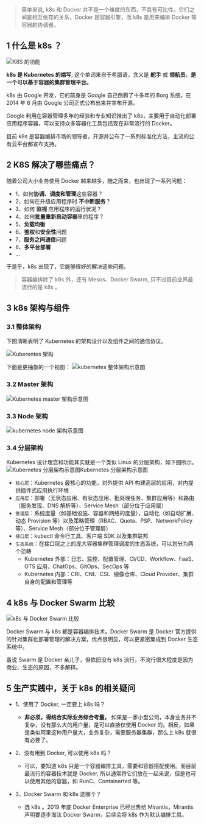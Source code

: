 
> 简单来说, k8s 和 Docker 并不是一个维度的东西，不具有可比性。它们之间是相互依存的关系，Docker 是容器引擎，而 k8s 是用来编排 Docker 等容器的协调器。

## 1 什么是 k8s ？

![K8S 的功能](https://img.quanxiaoha.com/quanxiaoha/166305602868530 "K8S 的功能")

**k8s 是 Kubernetes 的缩写**, 这个单词来自于希腊语，含义是 **舵手** 或 **领航员**，**是一个可以基于容器的集群管理平台。**

k8s 由 Google 开发，它的前身是 Google 自己倒腾了十多年的 Borg 系统，在 2014 年 6 月由 Google 公司正式公布出来并宣布开源。

Google 利用在容器管理多年的经验和专业知识推出了 k8s，主要用于自动化部署应用程序容器，可以支持众多容器化工具包括现在非常流行的 Docker。

目前 k8s 是容器编排市场的领导者，开源并公布了一系列标准化方法，主流的公有云平台都宣布支持。

## 2 K8S 解决了哪些痛点？

随着公司大小业务使用 Docker 越来越多，随之而来，也出现了一系列问题：

- 1、如何**协调、调度和管理**这些容器？
- 2、如何在升级应用程序时 **不中断服务**？
- 3、如何 **监视** 应用程序的运行状况？
- 4、如何**批量重新启动容器**里的程序？
- 5、**负载均衡**
- 6、**鉴权**和**安全性**问题
- 7、**服务之间通信**问题
- 8、**多平台部署**
- ...

于是乎，k8s 出现了，它能够很好的解决这些问题。

> 容器编排除了 k8s 外，还有 Mesos、Docker Swarm, 只不过目前业界最流行的是 k8s 。

## 3 k8s 架构与组件

### 3.1 整体架构

下图清晰表明了 Kubernetes 的架构设计以及组件之间的通信协议。

![Kuberentes 架构](https://img.quanxiaoha.com/quanxiaoha/166313446509796 "Kuberentes 架构")

下面是更抽象的一个视图：
![kubernetes 整体架构示意图](https://img.quanxiaoha.com/quanxiaoha/166313507870065 "kubernetes 整体架构示意图")
### 3.2 Master 架构

![Kubernetes master 架构示意图](https://img.quanxiaoha.com/quanxiaoha/166313519267449 "Kubernetes master 架构示意图")

### 3.3 Node 架构

![kubernetes node 架构示意图](https://img.quanxiaoha.com/quanxiaoha/166313529864147 "kubernetes node 架构示意图")
### 3.4 分层架构

Kubernetes 设计理念和功能其实就是一个类似 Linux 的分层架构，如下图所示。
![Kubernetes 分层架构示意图](https://img.quanxiaoha.com/quanxiaoha/166313554910295 "Kubernetes 分层架构示意图")Kubernetes 分层架构示意图

- `核心层`：Kubernetes 最核心的功能，对外提供 API 构建高层的应用，对内提供插件式应用执行环境
- `应用层`：部署（无状态应用、有状态应用、批处理任务、集群应用等）和路由（服务发现、DNS 解析等）、Service Mesh（部分位于应用层）
- `管理层`：系统度量（如基础设施、容器和网络的度量），自动化（如自动扩展、动态 Provision 等）以及策略管理（RBAC、Quota、PSP、NetworkPolicy 等）、Service Mesh（部分位于管理层）
- `接口层`：kubectl 命令行工具、客户端 SDK 以及集群联邦
- `生态系统`：在接口层之上的庞大容器集群管理调度的生态系统，可以划分为两个范畴
    - Kubernetes 外部：日志、监控、配置管理、CI/CD、Workflow、FaaS、OTS 应用、ChatOps、GitOps、SecOps 等
    - Kubernetes 内部：CRI、CNI、CSI、镜像仓库、Cloud Provider、集群自身的配置和管理等

## 4 k8s 与 Docker Swarm 比较

![k8s 与 Docker Swarm 比较](https://img.quanxiaoha.com/quanxiaoha/166313602622132 "k8s 与 Docker Swarm 比较")

Docker Swarm 与 k8s 都是容器编排技术。Docker Swarm 是 Docker 官方提供的针对集群化部署管理的解决方案，优点很明显，可以更紧密集成到 Docker 生态系统中。

虽说 Swarm 是 Docker 亲儿子，但依旧没有 k8s 流行，不流行很大程度是因为商业、生态的原因，不多解释。

## 5 生产实践中，关于 k8s 的相关疑问

- 1、使用了 Docker, 一定要上 k8s 吗？
	- **非必须，得结合实际业务综合考量，** 如果是一家小型公司，本身业务并不复杂，没有那么大的用户量，是可以直接仅使用 Docker 的。相反，如果是类似阿里这种用户量大，业务复杂，需要服务器集群，那么上 k8s 就很有必要了。

- 2、没有用到 Docker, 可以使用 k8s 吗？
	- 可以，要知道 k8s 只是一个容器编排工具，需要和容器搭配使用。而目前最流行的容器技术就是 Docker, 所以通常将它们放在一起来说，但是也可以使用其他的容器，如 RunC、Containerted 等。

- 3、Docker Swarm 和 k8s 选哪个？
	- 选 k8s 。2019 年底 Docker Enterprise 已经出售给 Mirantis，Mirantis 声明要逐步淘汰 Docker Swarm，后续会将 k8s 作为默认编排工具。